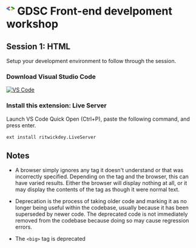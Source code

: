 # <img src="../imgs/gdsc-logo.svg" alt="GDSC logo" width=22/> **GDSC** Front-end develpoment workshop

## **Session 1:** HTML

Setup your development environment to follow through the session.

### Download Visual Studio Code

[![VS Code](https://img.shields.io/badge/Visual%20Studio%20Code-007ACC.svg?style=for-the-badge&logo=Visual-Studio-Code&logoColor=white)](https://code.visualstudio.com/download)

### Install this extension: Live Server

Launch VS Code Quick Open (Ctrl+P), paste the following command, and press enter.

```
ext install ritwickdey.LiveServer
```

## Notes

- A browser simply ignores any tag it doesn't understand or that was incorrectly specified. Depending on the tag and the browser, this can have varied results. Either the browser will display nothing at all, or it may display the contents of the tag as though it were normal text.

- Deprecation is the process of taking older code and marking it as no longer being useful within the codebase, usually because it has been superseded by newer code. The deprecated code is not immediately removed from the codebase because doing so may cause regression errors.

- The `<big>` tag is deprecated
